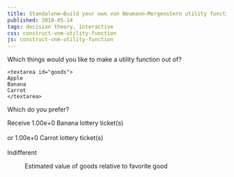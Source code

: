 ```yaml
---
title: Standalone–Build your own von Neumann–Morgenstern utility function
published: 2018-05-14
tags: decision theory, interactive
css: construct-vnm-utility-function
js: construct-vnm-utility-function
---
```


<form>
<p>Which things would you like to make a utility function out of?</p>

<!--more-->

```{=html}
<textarea id="goods">
Apple
Banana
Carrot
</textarea>
```
<p class="input">Which do you prefer?</p>
<div class="scenario input">
Receive <span id="first-good" class="lottery"><span class="odds">1.00e+0</span> <span class="good">Banana</span> lottery ticket(s)</span><br/><br/>or <span id="second-good" class="lottery"><span class="odds">1.00e+0</span> <span class="good">Carrot</span> lottery ticket(s)</span><br/><br/>
<span id="indifferent" class="lottery">Indifferent</span>
</div>
</form>
<output>
<figure id="function-visualization">
<figcaption>Estimated value of goods relative to favorite good</figcaption>
<div id="function-chart">
</div>
</figure>
</output>
